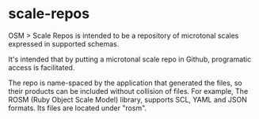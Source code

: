 # scale-repos

OSM > Scale Repos is intended to be a repository of microtonal scales
expressed in supported schemas.

It's intended that by putting a microtonal scale repo in Github, programatic
access is facilitated.

The repo is name-spaced by the application that generated the files, so
their products can be included without collision of files.  For example, The
ROSM (Ruby Object Scale Model) library, supports SCL, YAML and JSON
formats.  Its files are located under "rosm".